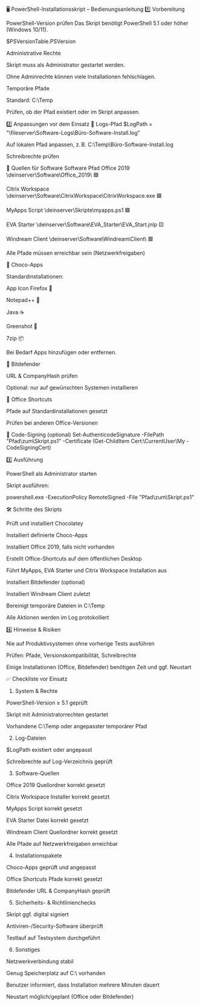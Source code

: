 🖥️ PowerShell-Installationsskript – Bedienungsanleitung
1️⃣ Vorbereitung

PowerShell-Version prüfen
Das Skript benötigt PowerShell 5.1 oder höher (Windows 10/11).

$PSVersionTable.PSVersion


Administrative Rechte

Skript muss als Administrator gestartet werden.

Ohne Adminrechte können viele Installationen fehlschlagen.

Temporäre Pfade

Standard: C:\Temp

Prüfen, ob der Pfad existiert oder im Skript anpassen.

2️⃣ Anpassungen vor dem Einsatz
🔹 Logs-Pfad
$LogPath = "\\fileserver\Software-Logs\Büro-Software-Install.log"


Auf lokalen Pfad anpassen, z. B. C:\Temp\Büro-Software-Install.log

Schreibrechte prüfen

🔹 Quellen für Software
Software	Pfad
Office 2019	\\deinserver\Software\Office_2019\	                                  🟦

Citrix Workspace	\\deinserver\Software\CitrixWorkspace\CitrixWorkspace.exe	      🟪

MyApps Script	\\deinserver\Skripte\myapps.ps1	                                   🟩

EVA Starter	\\deinserver\Software\EVA_Starter\EVA_Start.jnlp	                    🟨 

Windream Client	\\deinserver\Software\Windream\Client\	                          🟥


Alle Pfade müssen erreichbar sein (Netzwerkfreigaben)

🔹 Choco-Apps

Standardinstallationen:

App	Icon
Firefox	                                                                          🦊

Notepad++	                                                                        📝

Java	                                                                             ☕

Greenshot                                                                        	📸

7zip	                                                                             📦

Bei Bedarf Apps hinzufügen oder entfernen.

🔹 Bitdefender

URL & CompanyHash prüfen

Optional: nur auf gewünschten Systemen installieren

🔹 Office Shortcuts

Pfade auf Standardinstallationen gesetzt

Prüfen bei anderen Office-Versionen

🔹 Code-Signing (optional)
Set-AuthenticodeSignature -FilePath "Pfad\zum\Skript.ps1" -Certificate (Get-ChildItem Cert:\CurrentUser\My -CodeSigningCert)

3️⃣ Ausführung

PowerShell als Administrator starten

Skript ausführen:

powershell.exe -ExecutionPolicy RemoteSigned -File "Pfad\zum\Skript.ps1"

🛠️ Schritte des Skripts

Prüft und installiert Chocolatey

Installiert definierte Choco-Apps

Installiert Office 2019, falls nicht vorhanden

Erstellt Office-Shortcuts auf dem öffentlichen Desktop

Führt MyApps, EVA Starter und Citrix Workspace Installation aus

Installiert Bitdefender (optional)

Installiert Windream Client zuletzt

Bereinigt temporäre Dateien in C:\Temp

Alle Aktionen werden im Log protokolliert

4️⃣ Hinweise & Risiken

Nie auf Produktivsystemen ohne vorherige Tests ausführen

Prüfen: Pfade, Versionskompatibilität, Schreibrechte

Einige Installationen (Office, Bitdefender) benötigen Zeit und ggf. Neustart

✅ Checkliste vor Einsatz
1. System & Rechte

 PowerShell-Version ≥ 5.1 geprüft

 Skript mit Administratorrechten gestartet

 Vorhandene C:\Temp oder angepasster temporärer Pfad

2. Log-Dateien

 $LogPath existiert oder angepasst

 Schreibrechte auf Log-Verzeichnis geprüft

3. Software-Quellen

 Office 2019 Quellordner korrekt gesetzt

 Citrix Workspace Installer korrekt gesetzt

 MyApps Script korrekt gesetzt

 EVA Starter Datei korrekt gesetzt

 Windream Client Quellordner korrekt gesetzt

 Alle Pfade auf Netzwerkfreigaben erreichbar

4. Installationspakete

 Choco-Apps geprüft und angepasst

 Office Shortcuts Pfade korrekt gesetzt

 Bitdefender URL & CompanyHash geprüft

5. Sicherheits- & Richtlinienchecks

 Skript ggf. digital signiert

 Antiviren-/Security-Software überprüft

 Testlauf auf Testsystem durchgeführt

6. Sonstiges

 Netzwerkverbindung stabil

 Genug Speicherplatz auf C:\ vorhanden

 Benutzer informiert, dass Installation mehrere Minuten dauert

 Neustart möglich/geplant (Office oder Bitdefender)
